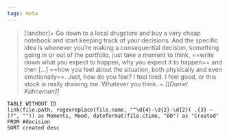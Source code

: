 ```yaml
---
tags: meta
---
```


> [!anchor]+
> Go down to a local drugstore and buy a very cheap notebook and start keeping track of your decisions. And the specific idea is whenever you’re making a consequential decision, something going in or out of the portfolio, just take a moment to think, ==write down what you expect to happen, why you expect it to happen== and then [...] ==how you feel about the situation, both physically and even emotionally==. Just, how do you feel? I feel tired. I feel good, or this stock is really draining me. Whatever you think.
> ~ _[[Daniel Kahneman]]_


```dataview
TABLE WITHOUT ID 
link(file.path, regexreplace(file.name, "^\d{4}-\d{2}-\d{2}( .{3} – )?", "")) as Moments, Mood, dateformat(file.ctime, "DD") as "Created"
FROM #decision
SORT created desc
```
